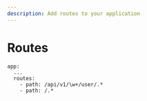 ```yaml
---
description: Add routes to your application
---
```


# Routes

```text
app:
  ...
  routes:
    - path: /api/v1/\w+/user/.*
    - path: /.*

```

